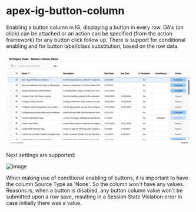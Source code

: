 # apex-ig-button-column
Enabling a button column in IG, displaying a button in every row. DA's (on click) can be attached or an action can be specified (from the action framework) for any button click follow up. There is support for conditional enabling and for button label/class substitution, based on the row data.

![image](https://github.com/kekema/apex-ig-button-column/blob/main/ig-button-column-preview.jpg)
Next settings are supported:

![image](https://github.com/user-attachments/assets/08d0836d-5abf-4ec4-b67b-4c01e5ea0347)

When making use of conditional enabling of buttons, it is important to have the column Source Type as 'None'. So the column won't have any values. Reasons is, when a button is disabled, any button column value won't be submitted upon a row save, resulting in a Session State Violation error in case initially there was a value.
